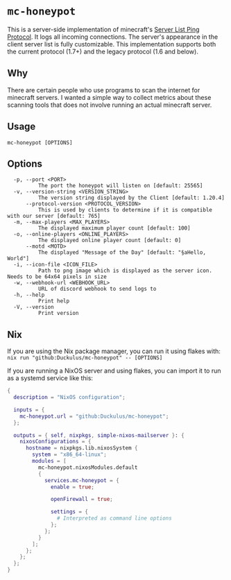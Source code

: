 # `mc-honeypot`

This is a server-side implementation of minecraft's [Server List Ping Protocol](https://wiki.vg/Server_List_Ping). It
logs all incoming connections. The server's appearance in the client server list is fully customizable. This
implementation supports both the current protocol (1.7+) and the legacy protocol (1.6 and below).

## Why

There are certain people who use programs to scan the internet for minecraft servers. I wanted a simple way to collect
metrics about these scanning tools that does not involve running an actual minecraft server.

## Usage

```
mc-honeypot [OPTIONS]
```

## Options

```
  -p, --port <PORT>
          The port the honeypot will listen on [default: 25565]
  -v, --version-string <VERSION_STRING>
          The version string displayed by the Client [default: 1.20.4]
      --protocol-version <PROTOCOL_VERSION>
          This is used by clients to determine if it is compatible with our server [default: 765]
  -m, --max-players <MAX_PLAYERS>
          The displayed maximum player count [default: 100]
  -o, --online-players <ONLINE_PLAYERS>
          The displayed online player count [default: 0]
      --motd <MOTD>
          The displayed "Message of the Day" [default: "§aHello, World"]
  -i, --icon-file <ICON_FILE>
          Path to png image which is displayed as the server icon. Needs to be 64x64 pixels in size
  -w, --webhook-url <WEBHOOK_URL>
          URL of discord webhook to send logs to
  -h, --help
          Print help
  -V, --version
          Print version
```

## Nix

If you are using the Nix package manager, you can run it using flakes with:
`nix run "github:Duckulus/mc-honeypot" -- [OPTIONS]`

If you are running a NixOS server and using flakes,
you can import it to run as a systemd service like this:
```nix
{
  description = "NixOS configuration";

  inputs = {
    mc-honeypot.url = "github:Duckulus/mc-honeypot";
  };

  outputs = { self, nixpkgs, simple-nixos-mailserver }: {
    nixosConfigurations = {
      hostname = nixpkgs.lib.nixosSystem {
        system = "x86_64-linux";
        modules = [
          mc-honeypot.nixosModules.default
          {
            services.mc-honeypot = {
              enable = true;

              openFirewall = true;

              settings = {
                # Interpreted as command line options
              };
            };
          }
        ];
      };
    };
  };
}
```
